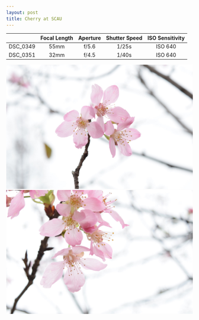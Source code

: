 ```yaml
---
layout: post
title: Cherry at SCAU
---
```


|          | Focal Length | Aperture | Shutter Speed | ISO Sensitivity |
|:--------:|:------------:|:--------:|:-------------:|:---------------:|
| DSC_0349 | 55mm         | f/5.6    | 1/25s         | ISO 640         |
| DSC_0351 | 32mm         | f/4.5    | 1/40s         | ISO 640         |

![Cherry at SCAU](https://github.com/comacros/comacros.github.io/raw/master/images/DSC_0349.JPG)
![Cherry at SCAU](https://github.com/comacros/comacros.github.io/raw/master/images/DSC_0351.JPG)